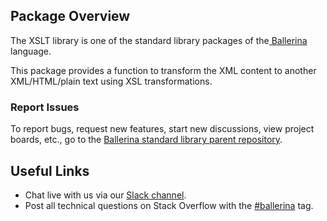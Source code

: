 ## Package Overview
The XSLT library is one of the standard library packages of the<a target="_blank" href="https://ballerina.io/"> Ballerina
</a> language.

This package provides a function to transform the XML content to another XML/HTML/plain text using XSL transformations.

### Report Issues

To report bugs, request new features, start new discussions, view project boards, etc., go to the <a target="_blank" href="https://github.com/ballerina-platform/ballerina-standard-library">Ballerina standard library parent repository</a>.

## Useful Links

- Chat live with us via our <a target="_blank" href="https://ballerina.io/community/slack/">Slack channel</a>.
- Post all technical questions on Stack Overflow with the <a target="_blank" href="https://stackoverflow.com/questions/tagged/ballerina">#ballerina</a> tag.
